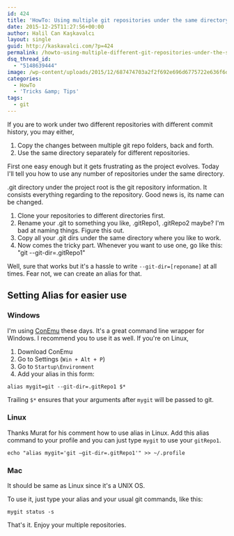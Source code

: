 ```yaml
---
id: 424
title: 'HowTo: Using multiple git repositories under the same directory'
date: 2015-12-25T11:27:56+00:00
author: Halil Can Kaşkavalcı
layout: single
guid: http://kaskavalci.com/?p=424
permalink: /howto-using-multiple-different-git-repositories-under-the-same-directory/
dsq_thread_id:
  - "5148639444"
image: /wp-content/uploads/2015/12/687474703a2f2f692e696d6775722e636f6d2f6337476d414a662e706e67.png
categories:
  - HowTo
  - 'Tricks &amp; Tips'
tags:
  - git
---
```

If you are to work under two different repositories with different commit history, you may either,

  1. Copy the changes between multiple git repo folders, back and forth.
  2. Use the same directory separately for different repositories.

First one easy enough but it gets frustrating as the project evolves. Today I'll tell you how to use any number of repositories under the same directory.

.git directory under the project root is the git repository information. It consists everything regarding to the repository. Good news is, its name can be changed.

  1. Clone your repositories to different directories first.
  2. Rename your .git to something you like, .gitRepo1, .gitRepo2 maybe? I'm bad at naming things. Figure this out.
  3. Copy all your .git dirs under the same directory where you like to work.
  4. Now comes the tricky part. Whenever you want to use one, go like this: "git --git-dir=.gitRepo1"

Well, sure that works but it's a hassle to write `--git-dir=[reponame]` at all times. Fear not, we can create an alias for that.

## Setting Alias for easier use

### Windows

I'm using [ConEmu](http://conemu.github.io/en/index.html) these days. It's a great command line wrapper for Windows. I recommend you to use it as well. If you're on Linux,

  1. Download ConEmu
  2. Go to Settings (`Win + Alt + P`)
  3. Go to `Startup\Environment`
  4. Add your alias in this form:

`alias mygit=git --git-dir=.gitRepo1 $*`

Trailing `$*` ensures that your arguments after `mygit` will be passed to git.

### Linux

Thanks Murat for his comment how to use alias in Linux. Add this alias command to your profile and you can just type `mygit` to use your `gitRepo1`.

`echo "alias mygit='git –git-dir=.gitRepo1'" >> ~/.profile`

### Mac

It should be same as Linux since it's a UNIX OS.

To use it, just type your alias and your usual git commands, like this:

`mygit status -s`

That's it. Enjoy your multiple repositories.
